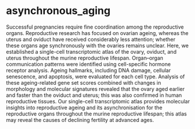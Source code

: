 # asynchronous_aging
Successful pregnancies require fine coordination among the reproductive organs. Reproductive research has focused on ovarian ageing, whereas the uterus and oviduct have received considerably less attention; whether these organs age synchronously with the ovaries remains unclear. Here, we established a single-cell transcriptomic atlas of the ovary, oviduct, and uterus throughout the murine reproductive lifespan. Organ–organ communication patterns were identified using cell-specific hormone receptor analysis. Ageing hallmarks, including DNA damage, cellular senescence, and apoptosis, were evaluated for each cell type. Analysis of these ageing-related gene set scores combined with changes in morphology and molecular signatures revealed that the ovary aged earlier and faster than the oviduct and uterus; this was also confirmed in human reproductive tissues. Our single-cell transcriptomic atlas provides molecular insights into reproductive ageing and its asynchronisation for the reproductive organs throughout the murine reproductive lifespan; this atlas may reveal the causes of declining fertility at advanced ages.